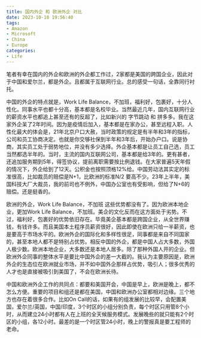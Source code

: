 ```yaml
---
title: 国内外企 和 欧洲外企 对比
date: 2023-10-18 19:56:40
tags:
- Amazon
- Microsoft
- China
- Europe
categories:
- Life
---
```


笔者有幸在国内的外企和欧洲的外企都工作过，2家都是美国的跨国企业，因此对于中国和爱尔兰，都是外企。且都属于互联网行业。总的感受一句话，全靠同行衬托。

中国的外企的特点就是，Work Life Balance，不加班，福利好，包裹好，十分人性化。同事水平也都十分高，基本都是名校毕业。当然最近几年，国内互联网行业的薪资水平也都追上甚至还有的反超了，比如新兴的 字节跳动 和 拼多多。我在这家外企呆了2年时间。因为是疫情后加入，基本都是在家办公，甚至远程入职。人性化最大的体会是，21年北京户口大赦，当时政策的规定是有半年和3年的指标，公司和员工协商决定。也就是你交够社保到半年和3年后，开始办户口。说是协商，其实员工处于弱势地位，并没有多少选择。外企基本都是让员工自己选，员工当然都选半年的。当时，主流的国内互联网公司，基本都是给3年的。更有甚者，还追加服务期到5年，得签协议，提前离职需要按比例退钱。在大家普遍5天年假的情况下，外企给到了12天。公积金也按照顶格12%给。中国劳动法其实定的标准很高，比如裁员的赔偿是N+1，比欧洲的标准N/2 要高不少。23年上半年，美国科技大厂大裁员，我的前司也不例外，中国办公室也有受影响，但给了N+6的赔偿。还是挺香的。

欧洲的外企，Work Life Balance，不加班 这些优势都没有了。因为欧洲本地企业，更加Work Life Balance，不加班。美企的文化反而在这方面处于劣势。不过，福利好，包裹好的优势依旧存在。毕竟美企基本都是跨国企业，从全世界赚钱，有钱许多。而且美国本土程序员薪资很好，因此即使在欧洲只给一半薪资，也是要高于市场水平的。欧洲外企的国际化和多样性很足，同事都是来自不同国家的，甚至本地人都不是特别占优势。相反中国的外企，都是中国人占大多数，外国人极少数。欧洲本地企业，大多数还是本地人居多。除了那种外国人开的企业。但欧洲外企同事的整体水平是要比中国外企的差一大截的。我认为主要原因是，欧洲外企的生态位在欧洲就业市场，并不如中国外企那样占优势，吸引人；很多优秀的人才也是直接被吸引到美国了，不会在欧洲长待。

中国和欧洲外企工作的共同点：都要和美国开会，中国是早上，欧洲是晚上，都不怎么方便。重要的项目和组还是都在美国，中国和欧洲办公室都相对边缘。三个地方也存在着很多合作。比如On Call的话，如果有的组发展的比较早，会配置美国，爱尔兰/英国，中国/印度，3个时区的小组分别负责，每个时区只用管8个小时，从而建立24小时都有人在上班的全天候服务模式。发展晚些的就只能有2个时区的小组，各12小时。最差的是一个时区管24小时，晚上的警报真是要工程师的老命。